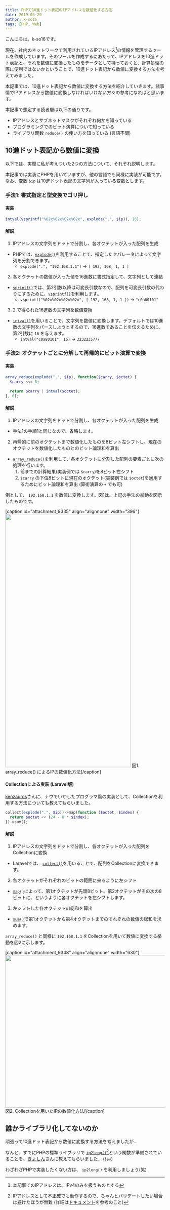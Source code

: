 ```yaml
---
title: PHPで10進ドット表記のIPアドレスを数値化する方法
date: 2019-03-29
author: k-so16
tags: [PHP, Web]
---
```


こんにちは。k-so16です。

現在、社内のネットワークで利用されているIPアドレス[^ip]の情報を管理するツールを作成しています。そのツールを作成するにあたって、IPアドレスを10進ドット表記と、それを数値に変換したものをデータとして持っておくと、計算処理の際に便利ではないかということで、10進ドット表記から数値に変換する方法を考えてみました。

本記事では、10進ドット表記から数値に変換する方法を紹介していきます。諸事情でIPアドレスから数値に変換しなければいけない方々の参考になればと思います。

本記事で想定する読者層は以下の通りです。

- IPアドレスとサブネットマスクがそれぞれ何かを知っている
- プログラミングでのビット演算について知っている
- ライブラリ関数 `reduce()` の使い方を知っている (言語不問)

## 10進ドット表記から数値に変換
以下では、実際に私が考えついた2つの方法について、それぞれ説明します。

本記事では実装にPHPを用いていますが、他の言語でも同様に実装が可能です。なお、変数  `$ip` は10進ドット表記の文字列が入っている変数とします。

### 手法1: 書式指定と型変換でゴリ押し
#### 実装
```PHP
intval(vsprintf("%02x%02x%02x%02x", explode(".", $ip)), 16);
```

#### 解説
1. IPアドレスの文字列をドットで分割し、各オクテットが入った配列を生成
  - PHPでは、[`explode()`](https://www.php.net/manual/ja/function.explode.php)を利用することで、指定したセパレータによって文字列を分割できます。
    - `explode(".", "192.168.1.1")` → `[ 192, 168, 1, 1 ]`
2. 各オクテットの数値が入った値を16進数に書式指定して、文字列として連結
  - [`sprintf()`](https://www.php.net/manual/ja/function.sprintf.php)では、第2引数以降は可変長引数なので、配列を可変長引数の代わりにするために、[`vsprintf()`](https://www.php.net/manual/ja/function.vsprintf.php)を利用します。
    - `vsprintf("%02x%02x%02x%02x", [ 192, 168, 1, 1 ])` → `"c0a80101"`
3. 2.で得られた16進数の文字列を数値変換
  - [`intval()`](https://www.php.net/manual/ja/function.intval.php)を用いることで、文字列を数値に変換します。デフォルトでは10進数の文字列をパースしようとするので、16進数であることを伝えるために、第2引数に `16` を与えます。
    - `intval("c0a80101", 16)` → `3232235777`


### 手法2: オクテットごとに分解して再帰的にビット演算で変換
#### 実装
```PHP
array_reduce(explode(".", $ip), function($carry, $octet) {
  $carry <<= 8;
  
  return $carry | intval($octet);
}, 0);
```

#### 解説
1. IPアドレスの文字列をドットで分割し、各オクテットが入った配列を生成
  - 手法1の手順1と同じなので、省略します。
2. 再帰的に前のオクテットまで数値化したものを8ビット左シフトし、現在のオクテットを数値化したものとのビット論理和を算出
  - [`array_reduce()`](https://www.php.net/manual/ja/function.array-reduce.php)を利用して、各オクテットに分割した配列の要素ごとに次の処理を行います。
    1. 前までの計算結果(実装例では `$carry`)を8ビット左シフト
    2. `$carry` の下位8ビットに現在のオクテット(実装例では `$octet`)を適用するためにビット論理和を算出 (算術演算の `+` でも可)

例として、 `192.168.1.1` を数値に変換します。図1は、上記の手法の挙動を図示したものです。

[caption id="attachment_9335" align="alignnone" width="396"]<img src="images/php-ip2long-1.png" alt="" width="396" height="800" class="size-full wp-image-9335" /> 図1. array_reduce() によるIPの数値化方法[/caption]

#### Collectionによる実装 (Laravel版)
[kenzauros](https://github.com/kenzauros)さんに、ナウでいかしたプログラマ風の実装として、Collectionを利用する方法についても教えてもらいました。
```PHP
collect(explode(".", $ip))->map(function ($octet, $index) {
  return $octet << (24 - 8 * $index);
})->sum();
```

#### 解説
1. IPアドレスの文字列をドットで分割し、各オクテットが入った配列をCollectionに変換
  - Laravelでは、 [`collect()`](https://readouble.com/laravel/5.5/ja/collections.html)を用いることで、配列をCollectionに変換できます。
2. 各オクテットがそれぞれのビットの範囲に来るように左シフト
  - [`map()`](https://readouble.com/laravel/5.5/ja/collections.html#method-map)によって、第1オクテットが先頭8ビット、第2オクテットがその次の8ビットに、というように各オクテットを左シフトします。
3. 左シフトした各オクテットの総和を算出
  - [`sum()`](https://readouble.com/laravel/5.5/ja/collections.html#method-sum)で第1オクテットから第4オクテットまでのそれぞれの数値の総和を求めます。

`array_reduce()` と同様に `192.168.1.1` をCollectionを用いて数値に変換する挙動を図2に示します。

[caption id="attachment_9348" align="alignnone" width="630"]<img src="images/php-ip2long-2.png" alt="" width="630" height="482" class="size-full wp-image-9348" /> 図2. Collectionを用いたIPの数値化方法[/caption]


## 誰かライブラリ化してないのか
頑張って10進ドット表記から数値に変換する方法を考えましたが...

なんと、すでにPHPの標準ライブラリで [`ip2long()`](https://www.php.net/manual/ja/function.ip2long.php)[^ip2long]という関数が準備されていることを、[きよしん](https://mseeeen.msen.jp/category/articles-kiyoshin-wrote/)さんに教えてもらいました... (ﾄﾎﾎ)

わざわざPHPで実装したくない方は、 `ip2long()` を利用しましょう(笑)

[^ip]: 本記事でのIPアドレスは、IPv4のみを扱うものとする
[^ip2long]: IPアドレスとして不正確でも動作するので、ちゃんとバリデートしたい場合は避けたほうが無難 (詳細は[ドキュメント](http://publibn.boulder.ibm.com/doc_link/en_US/a_doc_lib/libs/commtrf2/inet_addr.htm)を参考のこと)